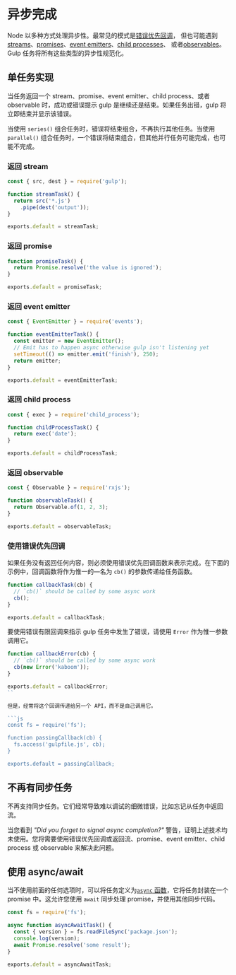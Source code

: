 <!-- front-matter
id: async-completion
title: Async Completion
hide_title: true
sidebar_label: Async Completion
-->

# 异步完成

Node 以多种方式处理异步性。最常见的模式是[错误优先回调][node-api-error-first-callbacks]，
但也可能遇到 [streams][stream-docs]、[promises][promise-docs]、[event emitters][event-emitter-docs]、[child processes][child-process-docs]、
或者[observables][observable-docs]。Gulp 任务将所有这些类型的异步性规范化。

## 单任务实现

当任务返回一个 stream、promise、event emitter、child process、或者 observable 时，成功或错误提示 gulp 是继续还是结束。如果任务出错，gulp 将立即结束并显示该错误。

当使用 `series()` 组合任务时，错误将结束组合，不再执行其他任务。当使用 `parallel()` 组合任务时，一个错误将结束组合，但其他并行任务可能完成，也可能不完成。

### 返回 stream

```js
const { src, dest } = require('gulp');

function streamTask() {
  return src('*.js')
    .pipe(dest('output'));
}

exports.default = streamTask;
```

### 返回 promise

```js
function promiseTask() {
  return Promise.resolve('the value is ignored');
}

exports.default = promiseTask;
```

### 返回 event emitter

```js
const { EventEmitter } = require('events');

function eventEmitterTask() {
  const emitter = new EventEmitter();
  // Emit has to happen async otherwise gulp isn't listening yet
  setTimeout(() => emitter.emit('finish'), 250);
  return emitter;
}

exports.default = eventEmitterTask;
```

### 返回 child process

```js
const { exec } = require('child_process');

function childProcessTask() {
  return exec('date');
}

exports.default = childProcessTask;
```

### 返回 observable

```js
const { Observable } = require('rxjs');

function observableTask() {
  return Observable.of(1, 2, 3);
}

exports.default = observableTask;
```

### 使用错误优先回调

如果任务没有返回任何内容，则必须使用错误优先回调函数来表示完成。在下面的示例中，回调函数将作为惟一的—名为 `cb()` 的参数传递给任务函数。

```js
function callbackTask(cb) {
  // `cb()` should be called by some async work
  cb();
}

exports.default = callbackTask;
```

要使用错误有限回调来指示 gulp 任务中发生了错误，请使用 `Error` 作为惟一参数调用它。

```js
function callbackError(cb) {
  // `cb()` should be called by some async work
  cb(new Error('kaboom'));
}

exports.default = callbackError;
``

但是，经常将这个回调传递给另一个 API，而不是自己调用它。

```js
const fs = require('fs');

function passingCallback(cb) {
  fs.access('gulpfile.js', cb);
}

exports.default = passingCallback;
```

## 不再有同步任务

不再支持同步任务。它们经常导致难以调试的细微错误，比如忘记从任务中返回流。

当您看到 _"Did you forget to signal async completion?"_ 警告，证明上述技术均未使用。您将需要使用错误优先回调或返回流、promise、event emitter、child process 或 observable 来解决此问题。

## 使用 async/await

当不使用前面的任何选项时，可以将任务定义为[`async` 函数][async-await-docs]，它将任务封装在一个 promise 中。这允许您使用 `await` 同步处理 promise，并使用其他同步代码。

```js
const fs = require('fs');

async function asyncAwaitTask() {
  const { version } = fs.readFileSync('package.json');
  console.log(version);
  await Promise.resolve('some result');
}

exports.default = asyncAwaitTask;
```

[node-api-error-first-callbacks]: https://nodejs.org/api/errors.html#errors_error_first_callbacks
[stream-docs]: https://nodejs.org/api/stream.html#stream_stream
[promise-docs]: https://developer.mozilla.org/en-US/docs/Web/JavaScript/Guide/Using_promises
[event-emitter-docs]: https://nodejs.org/api/events.html#events_events
[child-process-docs]: https://nodejs.org/api/child_process.html#child_process_child_process
[observable-docs]: https://github.com/tc39/proposal-observable/blob/master/README.md
[async-await-docs]: https://developers.google.com/web/fundamentals/primers/async-functions
